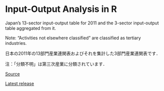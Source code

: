 Input-Output Analysis in R
================

Japan’s 13-sector input-output table for 2011 and the 3-sector
input-output table aggregated from it.

Note: “Activities not elsewhere classified” are classified as tertiary
industries.

日本の2011年の13部門産業連関表およびそれを集計した3部門産業連関表です．

注：「分類不明」は第三次産業に分類されています．

[Source](https://www.e-stat.go.jp/dbview?sid=0003119272)

[Latest
release](https://github.com/UchidaMizuki/blog-ioanalysis-in-r/releases/tag/v1.0.0)
